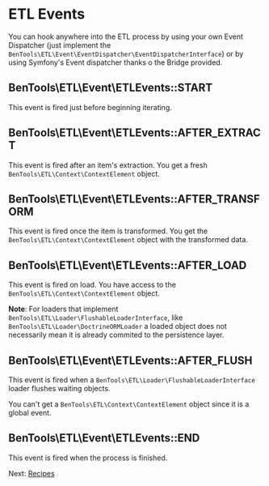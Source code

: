 ETL Events
==========

You can hook anywhere into the ETL process by using your own Event Dispatcher 
(just implement the `BenTools\ETL\Event\EventDispatcher\EventDispatcherInterface`) or by using Symfony's Event dispatcher thanks o the Bridge provided.

BenTools\ETL\Event\ETLEvents::START
-----------------------------------
This event is fired just before beginning iterating.

BenTools\ETL\Event\ETLEvents::AFTER_EXTRACT
-------------------------------------------
This event is fired after an item's extraction. You get a fresh `BenTools\ETL\Context\ContextElement` object.

BenTools\ETL\Event\ETLEvents::AFTER_TRANSFORM
-------------------------------------------
This event is fired once the item is transformed. You get the `BenTools\ETL\Context\ContextElement` object with the transformed data.

BenTools\ETL\Event\ETLEvents::AFTER_LOAD
-------------------------------------------
This event is fired on load. You have access to the `BenTools\ETL\Context\ContextElement` object.

**Note**: For loaders that implement `BenTools\ETL\Loader\FlushableLoaderInterface`, like `BenTools\ETL\Loader\DoctrineORMLoader` a loaded object does not necessarily mean it is already commited to the persistence layer.

BenTools\ETL\Event\ETLEvents::AFTER_FLUSH
-------------------------------------------
This event is fired when a `BenTools\ETL\Loader\FlushableLoaderInterface` loader flushes waiting objects.

You can't get a `BenTools\ETL\Context\ContextElement` object since it is a global event.


BenTools\ETL\Event\ETLEvents::END
-----------------------------------
This event is fired when the process is finished.


Next: [Recipes](Recipes/AdvancedCSVToJSON.md)